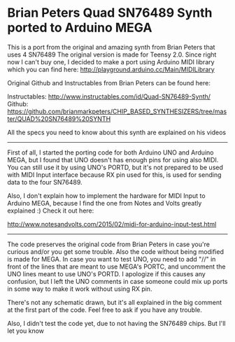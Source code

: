 Brian Peters Quad SN76489 Synth ported to Arduino MEGA
================

This is a port from the original and amazing synth from Brian Peters that uses 4 SN76489
The original version is made for Teensy 2.0. Since right now I can't buy one, I decided
to make a port using Arduino MIDI library which you can find here:
http://playground.arduino.cc/Main/MIDILibrary

Original Github and Instructables from Brian Peters can be found here:

Instructables: http://www.instructables.com/id/Quad-SN76489-Synth/
Github: https://github.com/brianmarkpeters/CHIP_BASED_SYNTHESIZERS/tree/master/QUAD%20SN76489%20SYNTH

All the specs you need to know about this synth are explained on his videos

------------------------------------------------------------------------------------------

First of all, I started the porting code for both Arduino UNO and Arduino MEGA, but I found that
UNO doesn't has enough pins for using also MIDI. You can still use it by using UNO's PORTD, but
it's not prepared to be used with MIDI Input interface because RX pin used for this, is used for
sending data to the four SN76489.

Also, I don't explain how to implement the hardware for MIDI Input to Arduino MEGA, because I find
the one from Notes and Volts greatly explained :) Check it out here:

http://www.notesandvolts.com/2015/02/midi-for-arduino-input-test.html

------------------------------------------------------------------------------------------

The code preserves the original code from Brian Peters in case you're curious and/or you get some
trouble. Also the code without being modified is made for MEGA. In case you want to test UNO, you
need to add "//" in front of the lines that are meant to use MEGA's PORTC, and uncomment the UNO
lines meant to use UNO's PORTD. I apologize if this causes any confusion, but I left the UNO 
comments in case someone could mix up ports in some way to make it work without using RX pin.

There's not any schematic drawn, but it's all explained in the big comment at the first part of the
code. Feel free to ask if you have any trouble.

Also, I didn't test the code yet, due to not having the SN76489 chips. But I'll let you know
